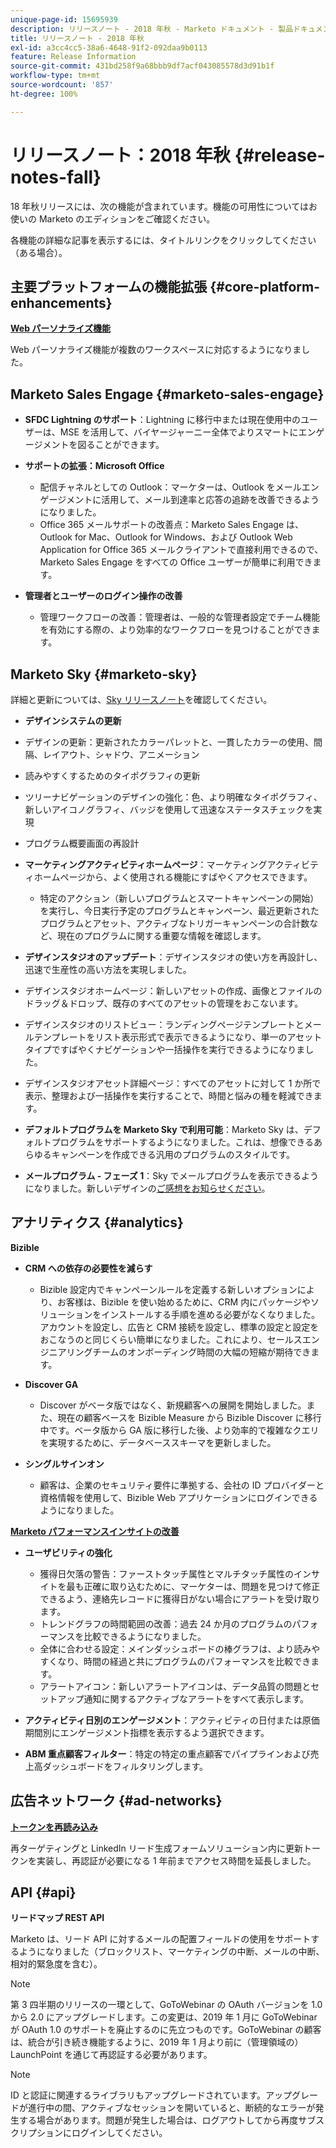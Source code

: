 ```yaml
---
unique-page-id: 15695939
description: リリースノート - 2018 年秋 - Marketo ドキュメント - 製品ドキュメント
title: リリースノート - 2018 年秋
exl-id: a3cc4cc5-38a6-4648-91f2-092daa9b0113
feature: Release Information
source-git-commit: 431bd258f9a68bbb9df7acf043085578d3d91b1f
workflow-type: tm+mt
source-wordcount: '857'
ht-degree: 100%

---
```


# リリースノート：2018 年秋 {#release-notes-fall}

18 年秋リリースには、次の機能が含まれています。機能の可用性についてはお使いの Marketo のエディションをご確認ください。

各機能の詳細な記事を表示するには、タイトルリンクをクリックしてください（ある場合）。

## 主要プラットフォームの機能拡張 {#core-platform-enhancements}

**[Web パーソナライズ機能](/help/marketo/product-docs/web-personalization/getting-started/workspaces-in-web-personalization.md)**

Web パーソナライズ機能が複数のワークスペースに対応するようになりました。

## Marketo Sales Engage {#marketo-sales-engage}

* **SFDC Lightning のサポート**：Lightning に移行中または現在使用中のユーザーは、MSE を活用して、バイヤージャーニー全体でよりスマートにエンゲージメントを図ることができます。

* **サポートの拡張：Microsoft Office**

   * 配信チャネルとしての Outlook：マーケターは、Outlook をメールエンゲージメントに活用して、メール到達率と応答の追跡を改善できるようになりました。
   * Office 365 メールサポートの改善点：Marketo Sales Engage は、Outlook for Mac、Outlook for Windows、および Outlook Web Application for Office 365 メールクライアントで直接利用できるので、Marketo Sales Engage をすべての Office ユーザーが簡単に利用できます。

* **管理者とユーザーのログイン操作の改善**

   * 管理ワークフローの改善：管理者は、一般的な管理者設定でチーム機能を有効にする際の、より効率的なワークフローを見つけることができます。

## Marketo Sky {#marketo-sky}

詳細と更新については、[Sky リリースノート](https://help.marketo.com)を確認してください。

* **デザインシステムの更新**

* デザインの更新：更新されたカラーパレットと、一貫したカラーの使用、間隔、レイアウト、シャドウ、アニメーション
* 読みやすくするためのタイポグラフィの更新
* ツリーナビゲーションのデザインの強化：色、より明確なタイポグラフィ、新しいアイコノグラフィ、バッジを使用して迅速なステータスチェックを実現
* プログラム概要画面の再設計

* **マーケティングアクティビティホームページ**：マーケティングアクティビティホームページから、よく使用される機能にすばやくアクセスできます。

   * 特定のアクション（新しいプログラムとスマートキャンペーンの開始）を実行し、今日実行予定のプログラムとキャンペーン、最近更新されたプログラムとアセット、アクティブなトリガーキャンペーンの合計数など、現在のプログラムに関する重要な情報を確認します。

* **デザインスタジオのアップデート**：デザインスタジオの使い方を再設計し、迅速で生産性の高い方法を実現しました。
* デザインスタジオホームページ：新しいアセットの作成、画像とファイルのドラッグ＆ドロップ、既存のすべてのアセットの管理をおこないます。
* デザインスタジオのリストビュー：ランディングページテンプレートとメールテンプレートをリスト表示形式で表示できるようになり、単一のアセットタイプですばやくナビゲーションや一括操作を実行できるようになりました。
* デザインスタジオアセット詳細ページ：すべてのアセットに対して 1 か所で表示、整理および一括操作を実行することで、時間と悩みの種を軽減できます。
* **デフォルトプログラムを Marketo Sky で利用可能**：Marketo Sky は、デフォルトプログラムをサポートするようになりました。これは、想像できるあらゆるキャンペーンを作成できる汎用のプログラムのスタイルです。
* **メールプログラム - フェーズ 1**：Sky でメールプログラムを表示できるようになりました。新しいデザインの[ご感想をお知らせください](https://go.marketo.com/NextGenUX---USA---Apr-2018-fcp_Landing-Page-Feedback.html)。

## アナリティクス {#analytics}

**Bizible**

* **CRM への依存の必要性を減らす**

   * Bizible 設定内でキャンペーンルールを定義する新しいオプションにより、お客様は、Bizible を使い始めるために、CRM 内にパッケージやソリューションをインストールする手順を進める必要がなくなりました。アカウントを設定し、広告と CRM 接続を設定し、標準の設定と設定をおこなうのと同じくらい簡単になりました。これにより、セールスエンジニアリングチームのオンボーディング時間の大幅の短縮が期待できます。

* **Discover GA**

   * Discover がベータ版ではなく、新規顧客への展開を開始しました。また、現在の顧客ベースを Bizible Measure から Bizible Discover に移行中です。ベータ版から GA 版に移行した後、より効率的で複雑なクエリを実現するために、データベーススキーマを更新しました。

* **シングルサインオン**

   * 顧客は、企業のセキュリティ要件に準拠する、会社の ID プロバイダーと資格情報を使用して、Bizible Web アプリケーションにログインできるようになりました。

**[Marketo パフォーマンスインサイトの改善](/help/marketo/product-docs/reporting/performance-insights/performance-insights-overview.md)**

* **ユーザビリティの強化**

   * 獲得日欠落の警告：ファーストタッチ属性とマルチタッチ属性のインサイトを最も正確に取り込むために、マーケターは、問題を見つけて修正できるよう、連絡先レコードに獲得日がない場合にアラートを受け取ります。
   * トレンドグラフの時間範囲の改善：過去 24 か月のプログラムのパフォーマンスを比較できるようになりました。
   * 全体に合わせる設定：メインダッシュボードの棒グラフは、より読みやすくなり、時間の経過と共にプログラムのパフォーマンスを比較できます。
   * アラートアイコン：新しいアラートアイコンは、データ品質の問題とセットアップ通知に関するアクティブなアラートをすべて表示します。

* **アクティビティ日別のエンゲージメント**：アクティビティの日付または原価期間別にエンゲージメント指標を表示するよう選択できます。
* **ABM 重点顧客フィルター**：特定の特定の重点顧客でパイプラインおよび売上高ダッシュボードをフィルタリングします。

## 広告ネットワーク {#ad-networks}

**[トークンを再読み込み](/help/marketo/product-docs/demand-generation/social/social-functions/set-up-linkedin-lead-gen-forms.md)**

再ターゲティングと LinkedIn リード生成フォームソリューション内に更新トークンを実装し、再認証が必要になる 1 年前までアクセス時間を延長しました。

## API {#api}

**リードマップ REST API**

Marketo は、リード API に対するメールの配置フィールドの使用をサポートするようになりました（ブロックリスト、マーケティングの中断、メールの中断、相対的緊急度を含む）。

>[!NOTE]
>
>第 3 四半期のリリースの一環として、GoToWebinar の OAuth バージョンを 1.0 から 2.0 にアップグレードします。この変更は、2019 年 1 月に GoToWebinar が OAuth 1.0 のサポートを廃止するのに先立つものです。GoToWebinar の顧客は、統合が引き続き機能するように、2019 年 1 月より前に（管理領域の）LaunchPoint を通じて再認証する必要があります。

>[!NOTE]
>
>ID と認証に関連するライブラリもアップグレードされています。アップグレードが進行中の間、アクティブなセッションを開いていると、断続的なエラーが発生する場合があります。問題が発生した場合は、ログアウトしてから再度サブスクリプションにログインしてください。
